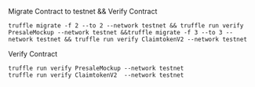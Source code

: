 
Migrate Contract to testnet && Verify Contract
```
truffle migrate -f 2 --to 2 --network testnet && truffle run verify PresaleMockup --network testnet &&truffle migrate -f 3 --to 3 --network testnet && truffle run verify ClaimtokenV2 --network testnet
```

Verify Contract
```
truffle run verify PresaleMockup --network testnet
truffle run verify ClaimtokenV2  --network testnet
```